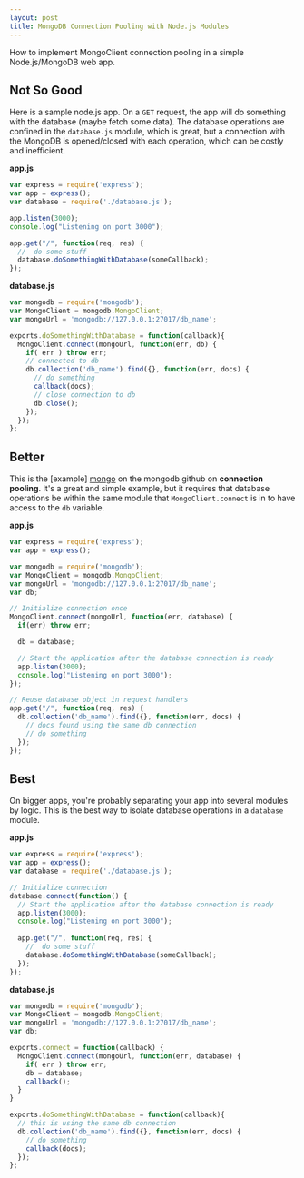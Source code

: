 ```yaml
---
layout: post
title: MongoDB Connection Pooling with Node.js Modules
---
```


<!-- links -->
[mongo]: https://mongodb.github.io/node-mongodb-native/driver-articles/mongoclient.html

<!-- post -->

How to implement MongoClient connection pooling in a simple Node.js/MongoDB web app.

<!--excerpt-->

## Not So Good ##
Here is a sample node.js app. On a `GET` request, the app will do something with the database (maybe fetch some data). The database operations are confined in the `database.js` module, which is great, but a connection with the MongoDB is opened/closed with each operation, which can be costly and inefficient.

**app.js**

```javascript
var express = require('express');
var app = express();
var database = require('./database.js');

app.listen(3000);
console.log("Listening on port 3000");

app.get("/", function(req, res) {
  //  do some stuff
  database.doSomethingWithDatabase(someCallback);
});
```

**database.js**

```javascript
var mongodb = require('mongodb');
var MongoClient = mongodb.MongoClient;
var mongoUrl = 'mongodb://127.0.0.1:27017/db_name';

exports.doSomethingWithDatabase = function(callback){
  MongoClient.connect(mongoUrl, function(err, db) {
    if( err ) throw err;
    // connected to db
    db.collection('db_name').find({}, function(err, docs) {
      // do something
      callback(docs);
      // close connection to db
      db.close();
    });
  });
};
```

## Better ##
This is the [example] [mongo] on the mongodb github on **connection pooling**. It's a great and simple example, but it requires that database operations be within the same module that `MongoClient.connect` is in to have access to the `db` variable.

**app.js**

```javascript
var express = require('express');
var app = express();

var mongodb = require('mongodb');
var MongoClient = mongodb.MongoClient;
var mongoUrl = 'mongodb://127.0.0.1:27017/db_name';
var db;

// Initialize connection once
MongoClient.connect(mongoUrl, function(err, database) {
  if(err) throw err;

  db = database;

  // Start the application after the database connection is ready
  app.listen(3000);
  console.log("Listening on port 3000");
});

// Reuse database object in request handlers
app.get("/", function(req, res) {
  db.collection('db_name').find({}, function(err, docs) {
    // docs found using the same db connection
    // do something
  });
});
```

## Best ##
On bigger apps, you're probably separating your app into several modules by logic. This is the best way to isolate database operations in a `database` module.

**app.js**

```javascript
var express = require('express');
var app = express();
var database = require('./database.js');

// Initialize connection
database.connect(function() {
  // Start the application after the database connection is ready
  app.listen(3000);
  console.log("Listening on port 3000");
  
  app.get("/", function(req, res) {
    //  do some stuff
    database.doSomethingWithDatabase(someCallback);
  });
});

```

**database.js**

```javascript
var mongodb = require('mongodb');
var MongoClient = mongodb.MongoClient;
var mongoUrl = 'mongodb://127.0.0.1:27017/db_name';
var db;

exports.connect = function(callback) {
  MongoClient.connect(mongoUrl, function(err, database) {
    if( err ) throw err;
    db = database;
    callback();
  }
}

exports.doSomethingWithDatabase = function(callback){
  // this is using the same db connection
  db.collection('db_name').find({}, function(err, docs) {
    // do something
    callback(docs);
  });
};
```